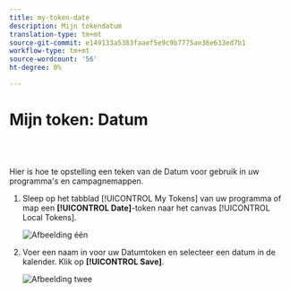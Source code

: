 ```yaml
---
title: my-token-date
description: Mijn tokendatum
translation-type: tm+mt
source-git-commit: e149133a5383faaef5e9c9b7775ae36e633ed7b1
workflow-type: tm+mt
source-wordcount: '56'
ht-degree: 0%

---
```



# Mijn token: Datum

<br> 

Hier is hoe te opstelling een teken van de Datum voor gebruik in uw programma&#39;s en campagnemappen.

1. Sleep op het tabblad [!UICONTROL My Tokens] van uw programma of map een **[!UICONTROL Date]**-token naar het canvas [!UICONTROL Local Tokens].

   ![Afbeelding één](/help/sky/assets/my-tokens/my-token-date/my-token-date-1.jpg)

1. Voer een naam in voor uw Datumtoken en selecteer een datum in de kalender. Klik op **[!UICONTROL Save]**.

   ![Afbeelding twee](/help/sky/assets/my-tokens/my-token-date/my-token-date-2.jpg)